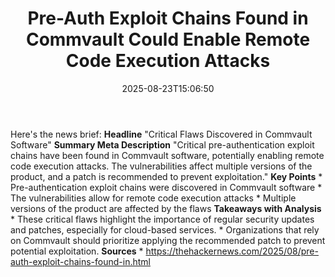 ﻿---
title: "Pre-Auth Exploit Chains Found in Commvault Could Enable Remote Code Execution Attacks"
date: "2025-08-23T15:06:50"
category: "Markets"
summary: ""
slug: "preauth exploit chains found in commvault could enable remot"
source_urls:
  - "https://thehackernews.com/2025/08/pre-auth-exploit-chains-found-in.html"
seo:
  title: "Pre-Auth Exploit Chains Found in Commvault Could Enable Remote Code Execution Attacks | Hash n Hedge"
  description: ""
  keywords: ["news", "markets", "brief"]
---
Here's the news brief:  **Headline** "Critical Flaws Discovered in Commvault Software"  **Summary Meta Description** "Critical pre-authentication exploit chains have been found in Commvault software, potentially enabling remote code execution attacks. The vulnerabilities affect multiple versions of the product, and a patch is recommended to prevent exploitation."  **Key Points**  * Pre-authentication exploit chains were discovered in Commvault software * The vulnerabilities allow for remote code execution attacks * Multiple versions of the product are affected by the flaws  **Takeaways with Analysis**  * These critical flaws highlight the importance of regular security updates and patches, especially for cloud-based services. * Organizations that rely on Commvault should prioritize applying the recommended patch to prevent potential exploitation.  **Sources** * https://thehackernews.com/2025/08/pre-auth-exploit-chains-found-in.html 
